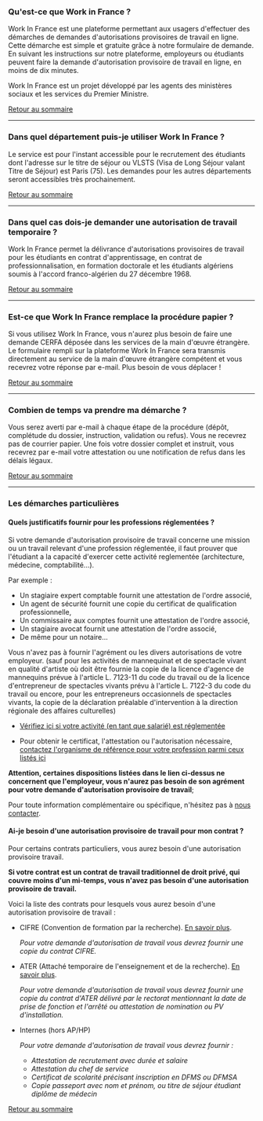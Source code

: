 ### Qu'est-ce que Work in France ?

Work In France est une plateforme permettant aux usagers d'effectuer des démarches de demandes d'autorisations provisoires de travail en ligne. Cette démarche est simple et gratuite grâce à notre formulaire de demande. En suivant les instructions sur notre plateforme, employeurs ou étudiants peuvent faire la demande d'autorisation provisoire de travail en ligne, en moins de dix minutes.

Work In France est un projet développé par les agents des ministères sociaux et les services du Premier Ministre.

[Retour au sommaire](#faq-summary)

<hr>

### Dans quel département puis-je utiliser Work In France ?

Le service est pour l'instant accessible pour le recrutement des étudiants dont l'adresse sur le titre de séjour ou VLSTS (Visa de Long Séjour valant Titre de Séjour) est Paris (75). Les demandes pour les autres départements seront accessibles très prochainement. 

[Retour au sommaire](#faq-summary)

<hr>

### Dans quel cas dois-je demander une autorisation de travail temporaire ?

Work In France permet la délivrance d'autorisations provisoires de travail pour les étudiants en contrat d'apprentissage, en contrat de professionnalisation, en formation doctorale et les étudiants algériens soumis à l'accord franco-algérien du 27 décembre 1968.

[Retour au sommaire](#faq-summary)

<hr>

### Est-ce que Work In France remplace la procédure papier ?

Si vous utilisez Work In France, vous n'aurez plus besoin de faire une demande CERFA déposée dans les services de la main d'œuvre étrangère. Le formulaire rempli sur la plateforme Work In France sera transmis directement au service de la main d'œuvre étrangère compétent et vous recevrez votre réponse par e-mail. Plus besoin de vous déplacer !

[Retour au sommaire](#faq-summary)

<hr>

### Combien de temps va prendre ma démarche ?

Vous serez averti par e-mail à chaque étape de la procédure (dépôt, complétude du dossier, instruction, validation ou refus). Vous ne recevrez pas de courrier papier. Une fois votre dossier complet et instruit, vous recevrez par e-mail votre attestation ou une notification de refus dans les délais légaux.

[Retour au sommaire](#faq-summary)

<hr>

### Les démarches particulières

#### Quels justificatifs fournir pour les professions réglementées ?

Si votre demande d'autorisation provisoire de travail concerne une mission ou un travail relevant d'une profession réglementée, il faut prouver que l'étudiant a la capacité d'exercer cette activité reglementée (architecture, médecine, comptabilité...).

Par exemple :

- Un stagiaire expert comptable fournit une attestation de l'ordre associé,
- Un agent de sécurité fournit une copie du certificat de qualification professionnelle,
- Un commissaire aux comptes fournit une attestation de l'ordre associé,
- Un stagiaire avocat fournit une attestation de l'ordre associé,
- De même pour un notaire...

Vous n'avez pas à fournir l'agrément ou les divers autorisations de votre employeur. (sauf pour les activités de mannequinat et de spectacle vivant en qualité d'artiste où doit être fournie la copie de la licence d'agence de mannequins prévue à l'article L. 7123-11 du code du travail ou de la licence d'entrepreneur de spectacles vivants prévu à l'article L. 7122-3 du code du travail ou encore, pour les entrepreneurs occasionnels de spectacles vivants, la copie de la déclaration préalable d'intervention à la direction régionale des affaires culturelles)

- [Vérifiez ici si votre activité (en tant que salarié) est réglementée](http://www.ciep.fr/enic-naric-page/verifier-si-profession-est-reglementee)

- Pour obtenir le certificat, l'attestation ou l'autorisation nécessaire, [contactez l'organisme de référence pour votre profession parmi ceux listés ici](http://www.ciep.fr/enic-naric-page/verifier-si-profession-est-reglementee) 

**Attention, certaines dispositions listées dans le lien ci-dessus ne concernent que l'employeur, vous n'aurez pas besoin de son agrément pour votre demande d'autorisation provisoire de travail**;

Pour toute information complémentaire ou spécifique, n'hésitez pas à [nous contacter](mailto:contact@workinfrance.beta.gouv.fr).

#### Ai-je besoin d'une autorisation provisoire de travail pour mon contrat ? 

Pour certains contrats particuliers, vous aurez besoin d'une autorisation provisoire travail.

**Si votre contrat est un contrat de travail traditionnel de droit privé, qui couvre moins d'un mi-temps, vous n'avez pas besoin d'une autorisation provisoire de travail.**

Voici la liste des contrats pour lesquels vous aurez besoin d'une autorisation provisoire de travail :

- CIFRE (Convention de formation par la recherche). [En savoir plus](http://www.enseignementsup-recherche.gouv.fr/cid67039/www.enseignementsup-recherche.gouv.fr/cid67039/cifre-la-convention-industrielle-de-formation-par-la-recherche.html).

    *Pour votre demande d'autorisation de travail vous devrez fournir une copie du contrat CIFRE.*

- ATER (Attaché temporaire de l'enseignement et de la recherche). [En savoir plus](http://www.enseignementsup-recherche.gouv.fr/cid23097/www.enseignementsup-recherche.gouv.fr/cid23097/www.enseignementsup-recherche.gouv.fr/cid23097/devenir-attache-temporaire-d-enseignement-et-de-recherche-a.t.e.r.html).

    *Pour votre demande d'autorisation de travail vous devrez fournir une copie du contrat d'ATER délivré par le rectorat mentionnant la date de prise de fonction et l'arrêté ou attestation de nomination ou PV d'installation.*

- Internes (hors AP/HP)

    *Pour votre demande d'autorisation de travail vous devrez fournir :*

    - *Attestation de recrutement avec durée et salaire*
    - *Attestation du chef de service*
    - *Certificat de scolarité précisant inscription en DFMS ou DFMSA*
    - *Copie passeport avec nom et prénom, ou titre de séjour étudiant diplôme de médecin*

[Retour au sommaire](#faq-summary)
